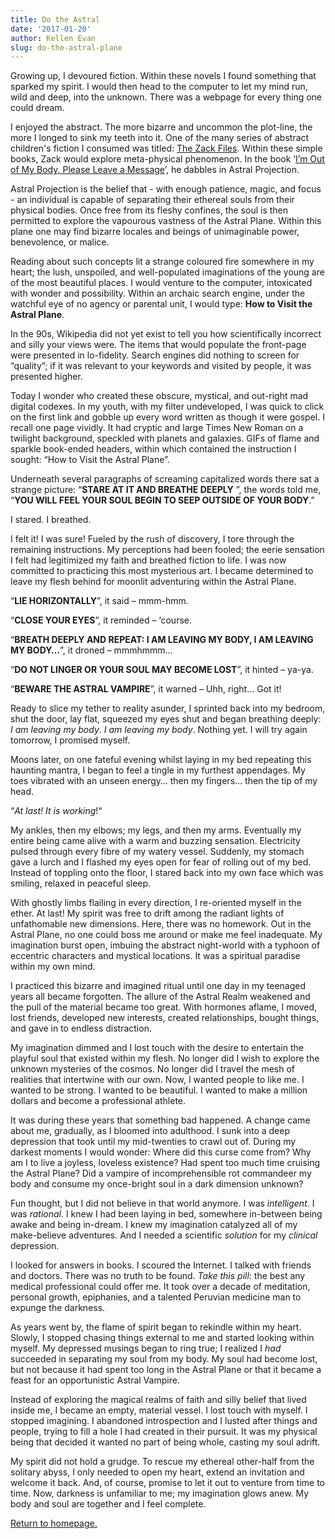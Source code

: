 ```yaml
---
title: Do the Astral
date: '2017-01-20'
author: Kellen Evan
slug: do-the-astral-plane
---
```

Growing up, I devoured fiction. Within these novels I found something that sparked my spirit. I would then head to the computer to let my mind run, wild and deep, into the unknown. There was a webpage for every thing one could dream.

I enjoyed the abstract. The more bizarre and uncommon the plot-line, the more I longed to sink my teeth into it. One of the many series of abstract children's fiction I consumed was titled: [The Zack Files](http://amzn.to/2iXH8lS). Within these simple books, Zack would explore meta-physical phenomenon. In the book ‘[I’m Out of My Body, Please Leave a Message](http://amzn.to/2iXH8lS)’, he dabbles in Astral Projection.

Astral Projection is the belief that - with enough patience, magic, and focus - an individual is capable of separating their ethereal souls from their physical bodies. Once free from its fleshy confines, the soul is then permitted to explore the vapourous vastness of the Astral Plane. Within this plane one may find bizarre locales and beings of unimaginable power, benevolence, or malice.

Reading about such concepts lit a strange coloured fire somewhere in my heart; the lush, unspoiled, and well-populated imaginations of the young are of the most beautiful places. I would venture to the computer, intoxicated with wonder and possibility. Within an archaic search engine, under the watchful eye of no agency or parental unit, I would type: **How to Visit the Astral Plane**.

In the 90s, Wikipedia did not yet exist to tell you how scientifically incorrect and silly your views were. The items that would populate the front-page were presented in lo-fidelity. Search engines did nothing to screen for “quality”; if it was relevant to your keywords and visited by people, it was presented higher.

Today I wonder who created these obscure, mystical, and out-right mad digital codexes. In my youth, with my filter undeveloped, I was quick to click on the first link and gobble up every word written as though it were gospel. I recall one page vividly. It had cryptic and large Times New Roman on a twilight background, speckled with planets and galaxies. GIFs of flame and sparkle book-ended headers, within which contained the instruction I sought: “How to Visit the Astral Plane”.

Underneath several paragraphs of screaming capitalized words there sat a strange picture: “**STARE AT IT AND BREATHE DEEPLY** ”, the words told me, “**YOU WILL FEEL YOUR SOUL BEGIN TO SEEP OUTSIDE OF YOUR BODY**.”

I stared. I breathed.

I felt it! I was sure! Fueled by the rush of discovery, I tore through the remaining instructions. My perceptions had been fooled; the eerie sensation I felt had legitimized my faith and breathed fiction to life. I was now committed to practicing this most mysterious art. I became determined to leave my flesh behind for moonlit adventuring within the Astral Plane.

“**LIE HORIZONTALLY**”, it said – mmm-hmm.

“**CLOSE YOUR EYES**”, it reminded – ‘course.

“**BREATH DEEPLY AND REPEAT: I AM LEAVING MY BODY, I AM LEAVING MY BODY…**”, it droned – mmmhmmm...

“**DO NOT LINGER OR YOUR SOUL MAY BECOME LOST**”, it hinted – ya-ya.

“**BEWARE THE ASTRAL VAMPIRE**”, it warned – Uhh, right... Got it!

Ready to slice my tether to reality asunder, I sprinted back into my bedroom, shut the door, lay flat, squeezed my eyes shut and began breathing deeply: *I am leaving my body*. *I am leaving my body*. Nothing yet. I will try again tomorrow, I promised myself.

Moons later, on one fateful evening whilst laying in my bed repeating this haunting mantra, I began to feel a tingle in my furthest appendages. My toes vibrated with an unseen energy… then my fingers… then the tip of my head.

“*At last! It is working*!“

My ankles, then my elbows; my legs, and then my arms. Eventually my entire being came alive with a warm and buzzing sensation. Electricity pulsed through every fibre of my watery vessel. Suddenly, my stomach gave a lurch and I flashed my eyes open for fear of rolling out of my bed. Instead of toppling onto the floor, I stared back into my own face which was smiling, relaxed in peaceful sleep.

With ghostly limbs flailing in every direction, I re-oriented myself in the ether. At last! My spirit was free to drift among the radiant lights of unfathomable new dimensions. Here, there was no homework. Out in the Astral Plane, no one could boss me around or make me feel inadequate. My imagination burst open, imbuing the abstract night-world with a typhoon of eccentric characters and mystical locations. It was a spiritual paradise within my own mind.

I practiced this bizarre and imagined ritual until one day in my teenaged years all became forgotten. The allure of the Astral Realm weakened and the pull of the material became too great. With hormones aflame, I moved, lost friends, developed new interests, created relationships, bought things, and gave in to endless distraction.

My imagination dimmed and I lost touch with the desire to entertain the playful soul that existed within my flesh. No longer did I wish to explore the unknown mysteries of the cosmos. No longer did I travel the mesh of realities that intertwine with our own. Now, I wanted people to like me. I wanted to be strong. I wanted to be beautiful. I wanted to make a million dollars and become a professional athlete.

It was during these years that something bad happened. A change came about me, gradually, as I bloomed into adulthood. I sunk into a deep depression that took until my mid-twenties to crawl out of. During my darkest moments I would wonder: Where did this curse come from? Why am I to live a joyless, loveless existence? Had spent too much time cruising the Astral Plane? Did a vampire of incomprehensible rot commandeer my body and consume my once-bright soul in a dark dimension unknown?

Fun thought, but I did not believe in that world anymore. I was *intelligent*. I was *rational*. I knew I had been laying in bed, somewhere in-between being awake and being in-dream. I knew my imagination catalyzed all of my make-believe adventures. And I needed a scientific *solution* for my *clinical* depression.

I looked for answers in books. I scoured the Internet. I talked with friends and doctors. There was no truth to be found. *Take this pill*: the best any medical professional could offer me. It took over a decade of meditation, personal growth, epiphanies, and a talented Peruvian medicine man to expunge the darkness.

As years went by, the flame of spirit began to rekindle within my heart. Slowly, I stopped chasing things external to me and started looking within myself. My depressed musings began to ring true; I realized I *had* succeeded in separating my soul from my body. My soul had become lost, but not because it had spent too long in the Astral Plane or that it became a feast for an opportunistic Astral Vampire.

Instead of exploring the magical realms of faith and silly belief that lived inside me, I became an empty, material vessel. I lost touch with myself. I stopped imagining. I abandoned introspection and I lusted after things and people, trying to fill a hole I had created in their pursuit. It was my physical being that decided it wanted no part of being whole, casting my soul adrift.

My spirit did not hold a grudge. To rescue my ethereal other-half from the solitary abyss, I only needed to open my heart, extend an invitation and welcome it back. And, of course, promise to let it out to venture from time to time. Now, darkness is unfamiliar to me; my imagination glows anew. My body and soul are together and I feel complete.

[Return to homepage.](/)
